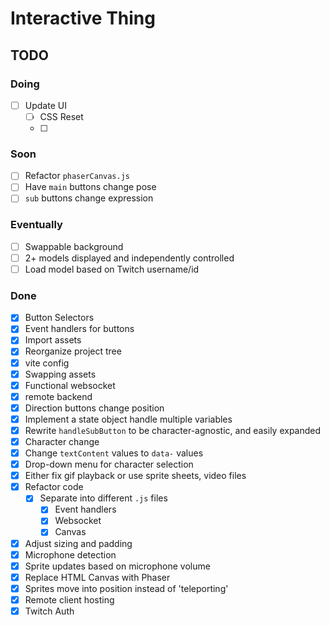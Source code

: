 # Interactive Thing

## TODO

### Doing

- [ ] Update UI
  - [ ] CSS Reset
  - [ ] 

### Soon

- [ ] Refactor `phaserCanvas.js`
- [ ] Have `main` buttons change pose
- [ ] `sub` buttons change expression

### Eventually

- [ ] Swappable background
- [ ] 2+ models displayed and independently controlled
- [ ] Load model based on Twitch username/id

### Done

- [X] Button Selectors
- [X] Event handlers for buttons
- [X] Import assets
- [X] Reorganize project tree
- [X] vite config
- [X] Swapping assets
- [X] Functional websocket
- [X] remote backend
- [X] Direction buttons change position
- [X] Implement a state object handle multiple variables
- [X] Rewrite `handleSubButton` to be character-agnostic, and easily expanded
- [X] Character change
- [X] Change `textContent` values to `data-` values
- [X] Drop-down menu for character selection
- [X] Either fix gif playback or use sprite sheets, video files
- [X] Refactor code
  - [X] Separate into different `.js` files
    - [X] Event handlers
    - [X] Websocket
    - [X] Canvas
- [X] Adjust sizing and padding
- [X] Microphone detection
- [X] Sprite updates based on microphone volume
- [X] Replace HTML Canvas with Phaser
- [X] Sprites move into position instead of 'teleporting'
- [X] Remote client hosting
- [X] Twitch Auth
